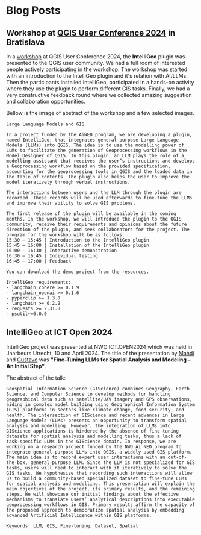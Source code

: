 # Blog Posts

## Workshop at [QGIS User Conference 2024](https://uc2024.qgis.sk/) in Bratislava

In a [workshop](https://talks.osgeo.org/qgis-uc2024/talk/DNHKHQ/) at QGIS User Conference 2024, the **IntelliGeo** plugin was presented to the QGIS user community. We had a full room of interested people actively participating in the workshop. The workshop was started with an introduction to the IntelliGeo plugin and it's relation with AI/LLMs. Then the participants installed IntelliGeo, participated in a hands-on activity where they use the plugin to perform different GIS tasks. Finally, we had a very constructive feedback round where we collected amazing suggestion and collaboration opportunities. 

Bellow is the image of abstract of the workshop and a few selected images. 

    Large Language Models and GIS

    In a project funded by the AiNED program, we are developing a plugin, named IntelliGeo, that integrates general-purpose Large Language Models (LLMs) into QGIS. The idea is to use the modelling power of LLMs to facilitate the generation of Geoprocessing workflows in the Model Designer of QGIS. In this plugin, an LLM plays the role of a modelling assistant that receives the user’s instructions and develops a Geoprocessing workflow based on the provided specification, accounting for the geoprocessing tools in QGIS and the loaded data in the table of contents. The plugin also helps the user to improve the model iteratively through verbal instructions.

    The interactions between users and the LLM through the plugin are recorded. These records will be used afterwards to fine-tune the LLMs and improve their ability to solve GIS problems.

    The first release of the plugin will be available in the coming months. In the workshop, we will introduce the plugin to the QGIS community, receive their requirements and opinions about the future direction of the plugin, and seek collaborators for the project. The program for the workshop will be as follows:
    15:30 – 15:45 | Introduction to the IntelliGeo plugin
    15:45 – 16:00 | Installation of the IntelliGeo plugin
    16:00 – 16:30 | Interactive demonstration
    16:30 – 16:45 | Individual testing
    16:45 – 17:00 | Feedback

    You can download the demo project from the resources.

    IntelliGeo requirements:
    - langchain_cohere >= 0.1.9
    - langchain_openai >= 0.1.6
    - pyperclip >= 1.3.0
    - langchain >= 0.2.2
    - requests >= 2.31.0
    - psutil~=6.0.0


## **IntelliGeo** at ICT Open 2024

IntelliGeo project was presented at NWO ICT.OPEN2024 which was held in Jaarbeurs Utrecht, 10 and April 2024. The title of the presentation by [Mahdi]() and [Gustavo]() was **"Fine-Tuning LLMs for Spatial Analysis and Modeling – An Initial Step"**. 

The abstract of the talk:

    Geospatial Information Science (GIScience) combines Geography, Earth Science, and Computer Science to develop methods for handling geographical data such as satellite/UAV imagery and GPS observations, aiding in complex model building using Geographical Information System (GIS) platforms in sectors like climate change, food security, and health. The intersection of GIScience and recent advances in Large Language Models (LLMs) presents an opportunity to transform spatial analysis and modelling. However, the integration of LLMs into GIScience applications is hindered by the absence of fine-tuning datasets for spatial analysis and modelling tasks, thus a lack of task-specific LLMs in the GIScience domain. In response, we are working on a research project funded by the NWO Ai NED program to integrate general-purpose LLMs into QGIS, a widely used GIS platform. The main idea is to record expert user interactions with an out-of-the-box, general-purpose LLM. Since the LLM is not specialized for GIS tasks, users will need to interact with it iteratively to solve the GIS tasks. We hypothesize that recording such interactions will allow us to build a community-based specialized dataset to fine-tune LLMs for spatial analysis and modelling. This presentation will explain the main objectives of the project, its primary results, and the remaining steps. We will showcase our initial findings about the effective mechanisms to translate users’ analytical descriptions into executable geoprocessing workflows in GIS. Primary results affirm the capacity of the proposed approach to democratize spatial analysis by embedding advanced Artificial Intelligence within GIS platforms.

    Keywords: LLM, GIS, Fine-tuning, Dataset, Spatial

